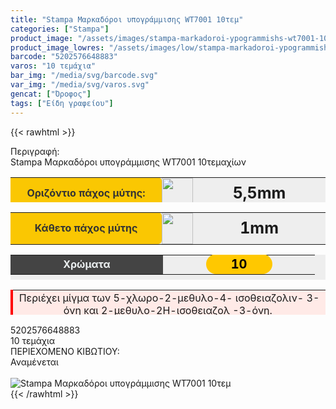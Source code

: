 ```yaml
---
title: "Stampa Μαρκαδόροι υπογράμμισης WT7001 10τεμ"
categories: ["Stampa"]
product_image: "/assets/images/stampa-markadoroi-ypogrammishs-wt7001-10tem.jpg"
product_image_lowres: "/assets/images/low/stampa-markadoroi-ypogrammishs-wt7001-10tem.jpg"
barcode: "5202576648883"
varos: "10 τεμάχια"
bar_img: "/media/svg/barcode.svg"
var_img: "/media/svg/varos.svg"
gencat: ["Όροφος"]
tags: ["Είδη γραφείου"]
---
```

{{< rawhtml >}}

<div class="sload669"><div class="product"><div id="sistatika">Περιγραφή:</div><div class="alltext">Stampa Μαρκαδόροι υπογράμμισης WT7001 10τεμαχίων</div><div class="miti3"><table style="margin-bottom:5px;border-collapse:collapse;width:100%;height:40px;margin-left:auto;margin-right:auto;background:#eee" border="0" cellpadding="10px"><tbody><tr><td style="width:50%;background-color:#fac702;border-radius:0 6px 6px 0;text-align:center"><span style="color:#333"><strong>Οριζόντιο πάχος μύτης:</strong></span></td><td style="width:6.41966%;padding:0;text-align:left;vertical-align:middle" scope="row"><img class="svam sp0" style="width:50px" src="/media/icons/mitiy.svg" alt="" width="64" height="50"></td><td style="width:43.5803%;text-align:center"><strong><span style="font-size:25px">5,5mm</span><br></strong></td></tr></tbody></table><table style="width:100%;margin-bottom:5px;border-collapse:collapse;margin-left:auto;margin-right:auto;background:#eee" border="0" cellpadding="10px"><tbody><tr><td style="width:50%;background-color:#fac702;border-radius:0 6px 6px 0;text-align:center"><span style="color:#333"><strong>Κάθετο πάχος μύτης</strong></span></td><td style="width:6.41966%;padding:0;text-align:left;vertical-align:middle"><img class="svam sp0" style="width:50px" src="/media/icons/mitiyk.svg" alt="" width="64" height="50"></td><td style="width:43.5803%;text-align:center"><span style="font-size:25px"><strong>1mm</strong></span></td></tr></tbody></table><table style="margin-bottom:5px;border-collapse:collapse;width:100%;height:40px;margin-left:auto;margin-right:auto;background:#eee" border="0" cellpadding="10px"><tbody><tr><td style="width:25%;background-color:#444;text-align:center"><span style="color:#ecf0f1"><strong>Χρώματα</strong></span></td><td style="width:25%;text-align:center"><span style="color:#000;font-size:20px;padding:0"><strong><span style="background-color:#ffc800;padding:4px 40px;border-radius:50px">10</span></strong></span></td></tr></tbody></table><table style="border-collapse:collapse;width:100%;height:40px;margin-left:auto;margin-right:auto;background:#eee" border="0" cellpadding="10px"><tbody><tr><td style="width:50%;background-color:#ffeae7;text-align:center;border-left:4px solid red">Περιέχει μίγμα των 5-χλωρο-2-μεθυλο-4- ισοθειαζολιν- 3-όνη και 2-μεθυλο-2Η-ισοθειαζολ -3-όνη.&nbsp;<br><strong>Μπορεί να προκαλέσει αλλεργική αντίδραση.</strong></td></tr></tbody></table></div><div class="keno"></div><div id="barcode"><div id="barimage1"></div><span id="bartext">5202576648883</span></div><div id="varos"><div id="temimg"></div><span id="varostext">10 τεμάχια</span></div><div id="kivotio">ΠΕΡΙΕΧΟΜΕΝΟ ΚΙΒΩΤΙΟΥ:<br>Αναμένεται</div><br><div class="pimg"><img alt="Stampa Μαρκαδόροι υπογράμμισης WT7001 10τεμ" title="Stampa Μαρκαδόροι υπογράμμισης WT7001 10τεμ" src="/assets/images/stampa-markadoroi-ypogrammishs-wt7001-10tem.jpg"></div></div></div>
{{< /rawhtml >}}


